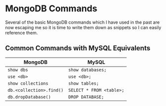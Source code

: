 # MongoDB Commands

Several of the basic MongoDB commands which I have used in the past are now escaping me 
so it is time to write them down as snippets so I can easily reference them.

## Common Commands with MySQL Equivalents


| MongoDB | MySQL |
|---------|-------|
| `show dbs`                | `show databases;` |
| `use <db>`                | `use <db>;` |
| `show collections`        | `show tables;` |
| `db.<collection>.find()`  | `SELECT * FROM <table>;` |
| `db.dropDatabase()`       | `DROP DATABASE;` |
